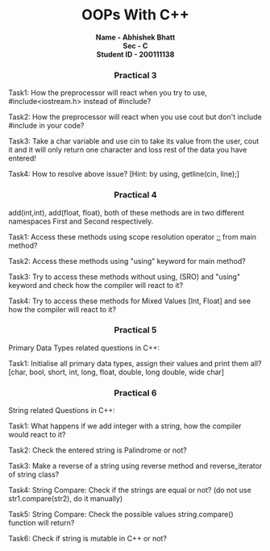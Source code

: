 <h1 align="center">OOPs With C++</h1>

<div align="center">
<b>Name - Abhishek Bhatt
<br>
Sec - C
<br>
Student ID - 200111138</b>
</div>



<h3 align="center">Practical 3</h3>

Task1: How the preprocessor will react when you try to use, #include<iostream.h> instead of #include<iostream>?

Task2: How the preprocessor will react when you use cout but don't include #include<iostream> in your code?

Task3: Take a char variable and use cin to take its value from the user, cout it and it will only return one character and loss rest of the data you have entered!

Task4: How to resolve above issue? [Hint: by using, getline(cin, line);]
  
  
  
  
  
  <h3 align="center">Practical 4</h3>
  
  add(int,int), add(float, float), both of these methods are in two different namespaces First and Second respectively.

Task1: Access these methods using scope resolution operator [::](SRO) from main method?

Task2: Access these methods using "using" keyword for main method?

Task3:  Try to access these methods without using, (SRO) and "using" keyword and check how the compiler will react to it?

Task4: Try to access these methods for Mixed Values [Int, Float] and see how the compiler will react to it?
  
  
  
<h3 align="center">Practical 5</h3>
  
Primary Data Types related questions in C++:

Task1: Initialise all primary data types, assign their values and print them all?
[char, bool, short, int, long, float, double, long double, wide char]


 
  
  <h3 align="center">Practical 6</h3>
  
  String related Questions in C++:

Task1: What happens if we add integer with a string, how the compiler would react to it?
  
Task2: Check the entered string is Palindrome or not?
  
Task3: Make a reverse of a string using reverse method and reverse_iterator of string class?

Task4: String Compare: Check if the strings are equal or not? (do not use str1.compare(str2), do it manually)

Task5: String Compare: Check the possible values string.compare() function will return?
  
Task6: Check if string is mutable in C++ or not?
  
